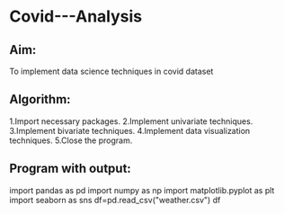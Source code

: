 # Covid---Analysis
## Aim:
To implement data science techniques in covid dataset
## Algorithm:
1.Import necessary packages.
2.Implement univariate techniques.
3.Implement bivariate techniques.
4.Implement data visualization techniques.
5.Close the program.
## Program with output:
import pandas as pd
import numpy as np
import matplotlib.pyplot as plt
import seaborn as sns
df=pd.read_csv("weather.csv")
df


